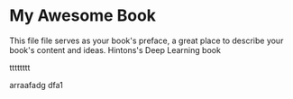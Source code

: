 # My Awesome Book

This file file serves as your book's preface, a great place to describe your book's content and ideas.
Hintons's Deep Learning book

tttttttt

arraafadg dfa1